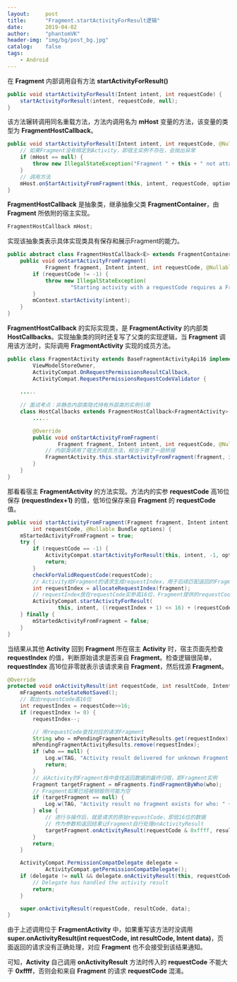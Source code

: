 ```yaml
---
layout:     post
title:      "Fragment.startActivityForResult逻辑"
date:       2019-04-02
author:     "phantomVK"
header-img: "img/bg/post_bg.jpg"
catalog:    false
tags:
    - Android
---
```


在 __Fragment__ 内部调用自有方法 __startActivityForResult()__

```java
public void startActivityForResult(Intent intent, int requestCode) {
    startActivityForResult(intent, requestCode, null);
}
```

该方法辗转调用同名重载方法，方法内调用名为 __mHost__ 变量的方法，该变量的类型为 __FragmentHostCallback__。

```java
public void startActivityForResult(Intent intent, int requestCode, @Nullable Bundle options) {
    // 如果Fragment没有绑定到Activity，即宿主实例不存在，会抛出异常
    if (mHost == null) {
        throw new IllegalStateException("Fragment " + this + " not attached to Activity");
    }
    // 调用方法
    mHost.onStartActivityFromFragment(this, intent, requestCode, options);
}
```

__FragmentHostCallback__ 是抽象类，继承抽象父类 __FragmentContainer__，由 __Fragment__ 所依附的宿主实现。


```java
FragmentHostCallback mHost;
```

实现该抽象类表示具体实现类具有保存和展示Fragment的能力。

```java
public abstract class FragmentHostCallback<E> extends FragmentContainer {
    public void onStartActivityFromFragment(
            Fragment fragment, Intent intent, int requestCode, @Nullable Bundle options) {
        if (requestCode != -1) {
            throw new IllegalStateException(
                    "Starting activity with a requestCode requires a FragmentActivity host");
        }
        mContext.startActivity(intent);
    }
}
```

__FragmentHostCallback__ 的实际实现类，是 __FragmentActivity__ 的内部类 __HostCallbacks__。实现抽象类的同时还复写了父类的实现逻辑，当 __Fragment__ 调用该方法时，实际调用 __FragmentActivity__ 实现的成员方法。

```java
public class FragmentActivity extends BaseFragmentActivityApi16 implements
        ViewModelStoreOwner,
        ActivityCompat.OnRequestPermissionsResultCallback,
        ActivityCompat.RequestPermissionsRequestCodeValidator {
            
    .....
        
    // 面试考点：非静态内部类隐式持有外部类的实例引用
    class HostCallbacks extends FragmentHostCallback<FragmentActivity> {
        .....

        @Override
        public void onStartActivityFromFragment(
                Fragment fragment, Intent intent, int requestCode, @Nullable Bundle options) {
            // 内部类调用了宿主的成员方法，相当于做了一层桥接
            FragmentActivity.this.startActivityFromFragment(fragment, intent, requestCode, options);
        }
    }
}
```

那看看宿主 __FragmentActivity__ 的方法实现。方法内的实参 __requestCode__ 高16位保存 __(requestIndex+1)__ 的值，低16位保存来自 __Fragment__ 的 __requestCode__ 值。

```java
public void startActivityFromFragment(Fragment fragment, Intent intent,
        int requestCode, @Nullable Bundle options) {
    mStartedActivityFromFragment = true;
    try {
        if (requestCode == -1) {
            ActivityCompat.startActivityForResult(this, intent, -1, options);
            return;
        }
        checkForValidRequestCode(requestCode);
        // Activity给Fragment的请求生成requestIndex，用于后续匹配返回的Fragment
        int requestIndex = allocateRequestIndex(fragment);
        // requestIndex放在requestCode实参高16位，Fragment提供的requestCode放在实参低16位
        ActivityCompat.startActivityForResult(
                this, intent, ((requestIndex + 1) << 16) + (requestCode & 0xffff), options);
    } finally {
        mStartedActivityFromFragment = false;
    }
}
```

当结果从其他 __Activity__ 回到 __Fragment__ 所在宿主 __Activity__ 时，宿主页面先检查 __requestIndex__ 的值，判断原始请求是否来自 __Fragment__。检查逻辑很简单，__requestIndex__ 高16位非零就表示该请求来自 __Fragment__，然后找源 __Fragment__。

```java
@Override
protected void onActivityResult(int requestCode, int resultCode, Intent data) {
    mFragments.noteStateNotSaved();
    // 取出requestCode高16位
    int requestIndex = requestCode>>16;
    if (requestIndex != 0) {
        requestIndex--;

        // 用requestCode查找对应的请求Fragment
        String who = mPendingFragmentActivityResults.get(requestIndex);
        mPendingFragmentActivityResults.remove(requestIndex);
        if (who == null) {
            Log.w(TAG, "Activity result delivered for unknown Fragment.");
            return;
        }
        // 从Activity的Fragment栈中查找返回数据的最终归宿，即Fragment实例
        Fragment targetFragment = mFragments.findFragmentByWho(who);
        // Fragment如果已经被销毁则可能为空
        if (targetFragment == null) {
            Log.w(TAG, "Activity result no fragment exists for who: " + who);
        } else {
            // 进行与操作后，就是请求的原始requestCode，即低16位的数据
            // 作为参数和返回结果让Fragment自行处理onActivityResult
            targetFragment.onActivityResult(requestCode & 0xffff, resultCode, data);
        }
        return;
    }

    ActivityCompat.PermissionCompatDelegate delegate =
            ActivityCompat.getPermissionCompatDelegate();
    if (delegate != null && delegate.onActivityResult(this, requestCode, resultCode, data)) {
        // Delegate has handled the activity result
        return;
    }

    super.onActivityResult(requestCode, resultCode, data);
}
```

由于上述调用位于 __FragmentActivity__ 中，如果重写该方法时没调用 __super.onActivityResult(int requestCode, int resultCode, Intent data)__，页面返回的请求没有正确处理，对应 __Fragment__ 也不会接受到该结果通知。

可知，__Activity__ 自己调用 __onActivityResult__ 方法时传入的 __requestCode__ 不能大于 __0xffff__，否则会和来自 __Fragment__ 的请求 __requestCode__ 混淆。